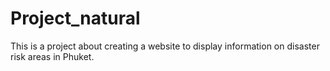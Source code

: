 # Project_natural
This is a project about creating a website to display information on disaster risk areas in Phuket.
